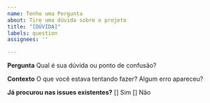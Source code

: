 ```yaml
---
name: Tenho uma Pergunta
about: Tire uma dúvida sobre o projeto
title: "[DÚVIDA]"
labels: question
assignees: ''

---
```


**Pergunta**
Qual é sua dúvida ou ponto de confusão?

**Contexto**
O que você estava tentando fazer? Algum erro apareceu?

**Já procurou nas issues existentes?**
[] Sim
[] Não
